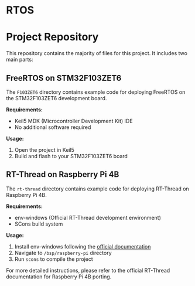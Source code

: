 # RTOS
# Project Repository

This repository contains the majority of files for this project. It includes two main parts:

## FreeRTOS on STM32F103ZET6
The `F103ZET6` directory contains example code for deploying FreeRTOS on the STM32F103ZET6 development board.

**Requirements:**
- Keil5 MDK (Microcontroller Development Kit) IDE
- No additional software required

**Usage:**
1. Open the project in Keil5
2. Build and flash to your STM32F103ZET6 board

## RT-Thread on Raspberry Pi 4B
The `rt-thread` directory contains example code for deploying RT-Thread on Raspberry Pi 4B.

**Requirements:**
- env-windows (Official RT-Thread development environment)
- SCons build system

**Usage:**
1. Install env-windows following the [official documentation](https://www.rt-thread.io/document/site/)
2. Navigate to `/bsp/raspberry-pi` directory
3. Run `scons` to compile the project

For more detailed instructions, please refer to the official RT-Thread documentation for Raspberry Pi 4B porting.

